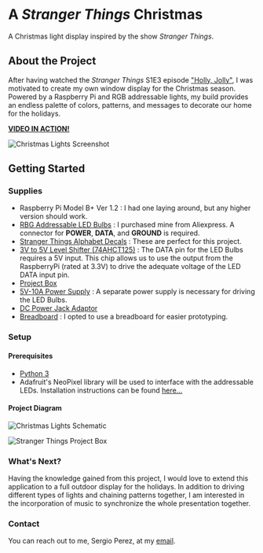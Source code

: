 # A *Stranger Things* Christmas
A Christmas light display inspired by the show *Stranger Things*.

## About the Project
After having watched the *Stranger Things* S1E3 episode ["Holly, Jolly"](https://www.youtube.com/watch?v=jIQ9z2bxXyg&t=164s), I was motivated to create my own window display for the Christmas season. Powered by a Raspberry Pi and RGB addressable lights, my build provides an endless palette of colors, patterns, and messages to decorate our home for the holidays.  

[**VIDEO IN ACTION!**](https://youtube.com/shorts/BymeMe01auQ?feature=share)

![Christmas Lights Screenshot](https://user-images.githubusercontent.com/15962563/190881093-5bd219e3-c89d-4c47-8ea9-32bedf4eba52.png)

## Getting Started
### Supplies
- Raspberry Pi Model B+ Ver 1.2 : I had one laying around, but any higher version should work.
- [RBG Addressable LED Bulbs](https://www.aliexpress.com/item/2255800248172165.html?spm=a2g0o.productlist.0.0.74976208uKK60Y&algo_pvid=a2220219-82c4-419d-ad9c-ef6253fb2516&algo_exp_id=a2220219-82c4-419d-ad9c-ef6253fb2516-16&pdp_ext_f=%7B%22sku_id%22%3A%2210000001794476841%22%7D&pdp_npi=2%40dis%21USD%2124.0%2124.0%21%21%21%21%21%4021031a5516634548348473792eca13%2110000001794476841%21sea&curPageLogUid=l6cWeQ7v3NDj) : I purchased mine from Aliexpress. A connector for **POWER**, **DATA**, and **GROUND** is required.
- [Stranger Things Alphabet Decals](https://www.etsy.com/listing/602357061/stranger-alphabet-wall-decals-scary?ga_order=most_relevant&ga_search_type=all&ga_view_type=gallery&ga_search_query=stranger+things+decal&ref=sr_gallery-1-2&frs=1&bes=1&sts=1&organic_search_click=1) : These are perfect for this project.
- [3V to 5V Level Shifter (74AHCT125)](https://www.adafruit.com/product/1787) : The DATA pin for the LED Bulbs requires a 5V input. This chip allows us to use the output from the RaspberryPi (rated at 3.3V) to drive the adequate voltage of the LED DATA input pin.
- [Project Box](https://www.amazon.com/Waterproof-Plastic-Electronic-Junction-Enclosure/dp/B07TS6RY85/ref=sr_1_6?crid=2X4TBBF9IHWXJ&keywords=project+box&qid=1663455227&sprefix=project+bo%2Caps%2C147&sr=8-6)
- [5V-10A Power Supply](https://www.amazon.com/gp/product/B07H9XRZBP/ref=ppx_yo_dt_b_search_asin_title?ie=UTF8&th=1) : A separate power supply is necessary for driving the LED Bulbs.
- [DC Power Jack Adaptor](https://www.amazon.com/gp/product/B01J1WZENK/ref=ppx_yo_dt_b_search_asin_title?ie=UTF8&psc=1)
- [Breadboard](https://www.amazon.com/DaFuRui-tie-Points-Solderless-Breadboard-Compatible/dp/B07KGQ7H8B/ref=sr_1_12_sspa?crid=1F83XRI4350YW&keywords=breadboard&qid=1663456870&s=industrial&sprefix=breadboar%2Cindustrial%2C164&sr=1-12-spons&psc=1&spLa=ZW5jcnlwdGVkUXVhbGlmaWVyPUFDMklDTUU2V1VTNiZlbmNyeXB0ZWRJZD1BMDc5NzMyMDJOVkI1NkZKSFRTNDQmZW5jcnlwdGVkQWRJZD1BMDU2NjA5NTJIM0JQN0VQVzRXWkMmd2lkZ2V0TmFtZT1zcF9tdGYmYWN0aW9uPWNsaWNrUmVkaXJlY3QmZG9Ob3RMb2dDbGljaz10cnVl) : I opted to use a breadboard for easier prototyping.

### Setup

#### Prerequisites
 - [Python 3](https://www.python.org/downloads/)
 - Adafruit's NeoPixel library will be used to interface with the addressable LEDs. Installation instructions can be found [here...](https://learn.adafruit.com/neopixels-on-raspberry-pi/python-usage)

#### Project Diagram
![Christmas Lights Schematic](https://user-images.githubusercontent.com/15962563/190881040-889eec6e-b92b-445c-bab8-a39a8582b8bf.png)

![Stranger Things Project Box](https://user-images.githubusercontent.com/15962563/190879736-4345d519-14d3-49de-8ced-50c4f2303aac.jpg)

### What's Next?
Having the knowledge gained from this project, I would love to extend this application to a full outdoor display for the holidays. In addition to driving different types of lights and chaining patterns together, I am interested in the incorporation of music to synchronize the whole presentation together.

### Contact
You can reach out to me, Sergio Perez, at my [email](sperez.cpp@gmail.com).
